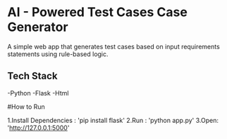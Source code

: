  # AI - Powered Test Cases Case Generator

 A simple web app that generates test cases based on input requirements statements using rule-based logic.

 ## Tech Stack

 -Python
 -Flask
 -Html

 #How to Run

 1.Install Dependencies : 'pip install flask'
 2.Run : 'python app.py'
 3.Open: 'http://127.0.0.1:5000'

